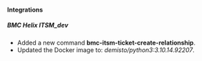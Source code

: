 
#### Integrations

##### BMC Helix ITSM_dev

- Added a new command **bmc-itsm-ticket-create-relationship**.
- Updated the Docker image to: *demisto/python3:3.10.14.92207*.
